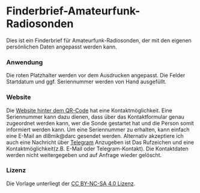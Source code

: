 # Finderbrief-Amateurfunk-Radiosonden
Dies ist ein Finderbrief für Amateurfunk-Radiosonden, der mit den eigenen persönlichen Daten angepasst werden kann.

### Anwendung
Die roten Platzhalter werden vor dem Ausdrucken angepasst. Die Felder Startdatum und ggf. Seriennummer werden von Hand ausgefüllt.

### Website
Die [Website hinter dem QR-Code](https://privat-47776839.hubspotpagebuilder.com/de-de/radiosonde-found) hat eine Kontaktmöglichkeit.
Eine Seriennummer kann dazu dienen, dass über das Kontaktformular genau zugeordnet werden kann, wer die Sonde gestartet hat und die Person somit informiert werden kann.
Um eine Seriennummer zu erhalten, kann einfach eine E-Mail an dl8mik@darc gesendet werden. Alternativ akzeptiere ich auch eine Nachricht über [Telegram](https://t.me/DL8MIK) Anzugeben ist Das Rufzeichen und eine Kontaktmöglichkeit(z.B. E-Mail oder Telegram-Kontakt). Die Kontaktdaten werden nicht weitergegeben und auf Anfrage wieder gelöscht.

### Lizenz
Die Vorlage unterliegt der [CC BY-NC-SA 4.0 Lizenz](https://creativecommons.org/licenses/by-nc-sa/4.0/).
